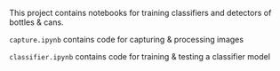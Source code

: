 This project contains notebooks for training classifiers and detectors of bottles & cans.

`capture.ipynb` contains code for capturing & processing images

`classifier.ipynb` contains code for training & testing a classifier model
